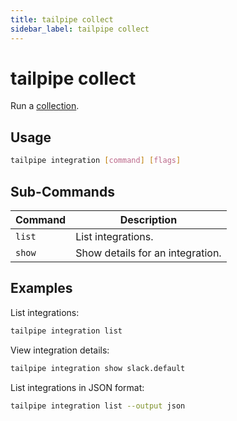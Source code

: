 ```yaml
---
title: tailpipe collect
sidebar_label: tailpipe collect
---
```


# tailpipe collect

Run a [collection](/docs/reference/config-files/integration).


## Usage
```bash
tailpipe integration [command] [flags]
```

## Sub-Commands

| Command | Description
|-|-
| `list` | List integrations.
| `show` | Show details for an integration.


## Examples

List integrations:

```bash
tailpipe integration list
```

View integration details:

```bash
tailpipe integration show slack.default
```

List integrations in JSON format:

```bash
tailpipe integration list --output json
```